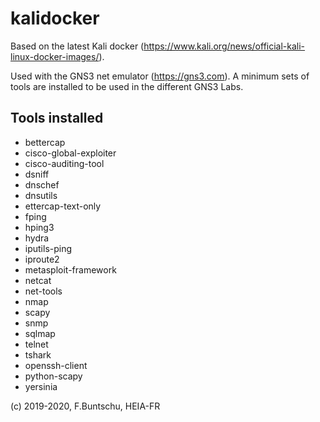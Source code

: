 # kalidocker

Based on the latest Kali docker (https://www.kali.org/news/official-kali-linux-docker-images/). 

Used with the GNS3 net emulator (https://gns3.com).
A minimum sets of tools are installed to be used in the different GNS3 Labs.

## Tools installed
* bettercap
* cisco-global-exploiter 
* cisco-auditing-tool
* dsniff
* dnschef 
* dnsutils 
* ettercap-text-only
* fping
* hping3 
* hydra 
* iputils-ping
* iproute2
* metasploit-framework
* netcat
* net-tools
* nmap
* scapy
* snmp 
* sqlmap 
* telnet
* tshark 
* openssh-client
* python-scapy
* yersinia 

(c) 2019-2020, F.Buntschu, HEIA-FR


